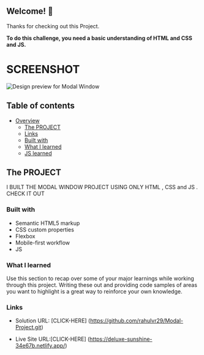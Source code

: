 ## Welcome! 👋

Thanks for checking out this Project.

**To do this challenge, you need a basic understanding of HTML and CSS and JS.**

# SCREENSHOT
![Design preview for Modal Window](../Modal%20Project/design/design.png)

## Table of contents

- [Overview](#overview)
  - [The PROJECT](#the-challenge)
  - [Links](#links)
  - [Built with](#built-with)
  - [What I learned](#what-i-learned)
  - [JS learned](#learning)

## The PROJECT 
  I BUILT THE MODAL WINDOW PROJECT USING ONLY HTML , CSS and JS .
  CHECK IT OUT 

### Built with

- Semantic HTML5 markup
- CSS custom properties
- Flexbox
- Mobile-first workflow
- JS

### What I learned

Use this section to recap over some of your major learnings while working through this project. Writing these out and providing code samples of areas you want to highlight is a great way to reinforce your own knowledge.

### Links

- Solution URL: [CLICK-HERE] (https://github.com/rahulvr29/Modal-Project.git)

- Live Site URL:[CLICK-HERE] (https://deluxe-sunshine-34e67b.netlify.app/)